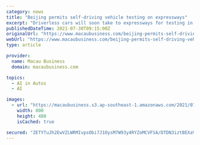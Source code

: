 ```yaml
---
category: news
title: "Beijing permits self-driving vehicle testing on expressways"
excerpt: "Driverless cars will soon take to expressways for testing in the Chinese capital Beijing, as the municipal authority has approved the gradual"
publishedDateTime: 2021-07-30T09:15:00Z
originalUrl: "https://www.macaubusiness.com/beijing-permits-self-driving-vehicle-testing-on-expressways/"
webUrl: "https://www.macaubusiness.com/beijing-permits-self-driving-vehicle-testing-on-expressways/"
type: article

provider:
  name: Macau Business
  domain: macaubusiness.com

topics:
  - AI in Autos
  - AI

images:
  - url: "https://macaubusiness.s3.ap-southeast-1.amazonaws.com/2021/07/ArtMacao_MGMLionParty_MacauBusiness_Still-pop-up-banner_800x480.jpg"
    width: 800
    height: 480
    isCached: true

secured: "ZETYTuJh2EwVZLWRMIvpsObi7J1OysM7W93y4RYZoMCVFSA/DTDN3iztBEXaVRH+KjHW69VDwckDHdZK1SRPIZVqfwhP13BOuyYScqcI07PGzbdyUOxUbE9OfdI79W/6MWxZGRcF8cINb/R6glCyDdC+rDPanxtFd3U1n5era6Pu6Pi4Td+wWJ/kSyQY9m2adiCdVvns0nhQWeJpmT+Gqn/1Bih/7nYJU5UNEcnwAF7eTOoW1qe4SGNsrojBqU9p/2S9BBFzO1MMwHKv3eqQjXbCiCBXlK7xGptjVP7H8ahajVCEvy+gQ1dF5lEYbDmb93/r+k/KksC/VrmY0danu0KyZAeCijqYzxeU6XIj15s=;bnIzn1QH/pbmayRSvbYxQg=="
---
```



